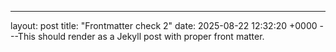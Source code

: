 ---
layout: post
title: "Frontmatter check 2"
date: 2025-08-22 12:32:20 +0000
---This should render as a Jekyll post with proper front matter.
